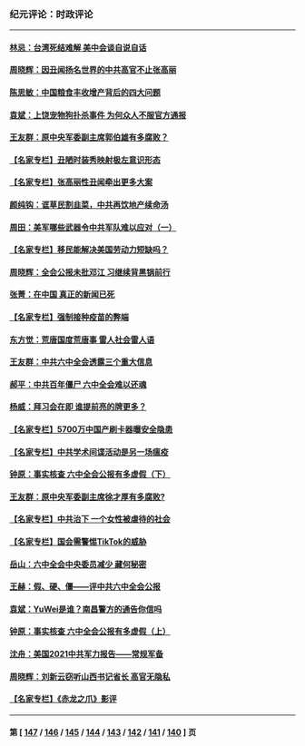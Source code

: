 ### 纪元评论：时政评论
---
#### [林忌：台湾死结难解 美中会谈自说自话](../../pages/nsc1025/n13379950.md) 
#### [周晓辉：因丑闻扬名世界的中共高官不止张高丽](../../pages/nsc1025/n13377763.md) 
#### [陈思敏：中国粮食丰收增产背后的四大问题](../../pages/nsc1025/n13379120.md) 
#### [袁斌：上饶宠物狗扑杀事件 为何众人不服官方通报](../../pages/nsc1025/n13379028.md) 
#### [王友群：原中央军委副主席郭伯雄有多腐败？](../../pages/nsc1025/n13378128.md) 
#### [【名家专栏】丑陋时装秀映射极左意识形态](../../pages/nsc1025/n13377230.md) 
#### [【名家专栏】张高丽性丑闻牵出更多大案](../../pages/nsc1025/n13377227.md) 
#### [颜纯钩：诓草民割韭菜，中共再饮地产续命汤](../../pages/nsc1025/n13376655.md) 
#### [周田：美军哪些武器令中共军队难以应对（一）](../../pages/nsc1025/n13375500.md) 
#### [【名家专栏】移民能解决美国劳动力短缺吗？](../../pages/nsc1025/n13375319.md) 
#### [周晓辉：全会公报未批邓江 习继续背黑锅前行](../../pages/nsc1025/n13375516.md) 
#### [张菁：在中国 真正的新闻已死](../../pages/nsc1025/n13375484.md) 
#### [【名家专栏】强制接种疫苗的弊端](../../pages/nsc1025/n13375306.md) 
#### [东方觉：荒唐国度荒唐事 雷人社会雷人语](../../pages/nsc1025/n13375041.md) 
#### [王友群：中共六中全会透露三个重大信息](../../pages/nsc1025/n13374571.md) 
#### [郝平：中共百年僵尸 六中全会难以还魂](../../pages/nsc1025/n13374084.md) 
#### [杨威：拜习会在即 谁提前亮的牌更多？](../../pages/nsc1025/n13373895.md) 
#### [【名家专栏】5700万中国产刷卡器曝安全隐患](../../pages/nsc1025/n13373775.md) 
#### [【名家专栏】中共学术间谍活动是另一场瘟疫](../../pages/nsc1025/n13373736.md) 
#### [钟原：事实核查 六中全会公报有多虚假（下）](../../pages/nsc1025/n13370944.md) 
#### [王友群：原中央军委副主席徐才厚有多腐败?](../../pages/nsc1025/n13372456.md) 
#### [【名家专栏】中共治下 一个女性被虐待的社会](../../pages/nsc1025/n13372071.md) 
#### [【名家专栏】国会需警惕TikTok的威胁](../../pages/nsc1025/n13372082.md) 
#### [岳山：六中全会中央委员减少 藏何秘密](../../pages/nsc1025/n13372300.md) 
#### [王赫：假、硬、僵——评中共六中全会公报](../../pages/nsc1025/n13371328.md) 
#### [袁斌：YuWei是谁？南昌警方的通告你信吗](../../pages/nsc1025/n13371386.md) 
#### [钟原：事实核查 六中全会公报有多虚假（上）](../../pages/nsc1025/n13370570.md) 
#### [沈舟：美国2021中共军力报告——常规军备](../../pages/nsc1025/n13370660.md) 
#### [周晓辉：刘新云窃听山西书记省长 高官无隐私](../../pages/nsc1025/n13370565.md) 
#### [【名家专栏】《赤龙之爪》影评](../../pages/nsc1025/n13369685.md) 

---
#### 第 [ [147](./147.md) / [146](./146.md) / [145](./145.md) / [144](./144.md) / [143](./143.md) / [142](./142.md) / [141](./141.md) / [140](./140.md) ] 页
